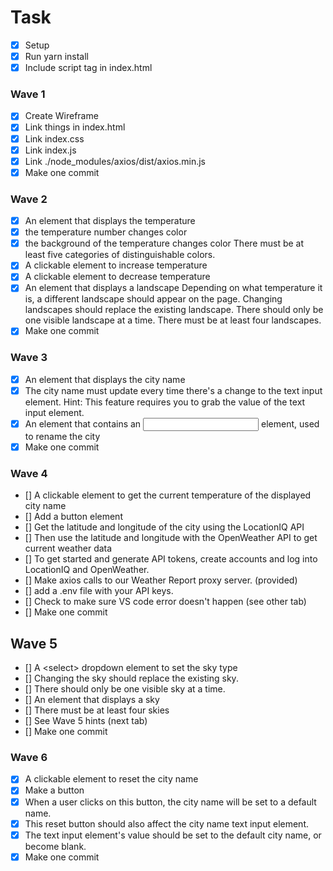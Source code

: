 # Task
- [x] Setup
- [x] Run yarn install
- [x] Include script tag in index.html
### Wave 1
- [x] Create Wireframe
- [x] Link things in index.html
- [x] Link index.css
- [x] Link index.js
- [x] Link ./node_modules/axios/dist/axios.min.js
- [x] Make one commit
### Wave 2
- [x] An element that displays the temperature
- [x] the temperature number changes color
- [x] the background of the temperature changes color
There must be at least five categories of distinguishable colors.
- [x] A clickable element to increase temperature
- [x] A clickable element to decrease temperature
- [x] An element that displays a landscape
Depending on what temperature it is, a different landscape should appear on the page.
Changing landscapes should replace the existing landscape. There should only be one visible landscape at a time.
There must be at least four landscapes.
- [x] Make one commit
### Wave 3
- [x] An element that displays the city name
- [x] The city name must update every time there's a change to the text input element.
Hint: This feature requires you to grab the value of the text input element.
- [x] An element that contains an <input type="text"> element, used to rename the city
- [x] Make one commit
### Wave 4
- [] A clickable element to get the current temperature of the displayed city name
- [] Add a button element
- [] Get the latitude and longitude of the city using the LocationIQ API
- [] Then use the latitude and longitude with the OpenWeather API to get current weather data
- [] To get started and generate API tokens, create accounts and log into LocationIQ and OpenWeather.
- [] Make axios calls to our Weather Report proxy server. (provided)
- [] add a .env file with your API keys.
- [] Check to make sure VS code error doesn't happen (see other tab)
- [] Make one commit
## Wave 5
- [] A \<select> dropdown element to set the sky type
- [] Changing the sky should replace the existing sky. 
- [] There should only be one visible sky at a time.
- [] An element that displays a sky
- [] There must be at least four skies
- [] See Wave 5 hints (next tab)
- [] Make one commit
### Wave 6
- [x] A clickable element to reset the city name
- [x] Make a button
- [x] When a user clicks on this button, the city name will be set to a default name.
- [x] This reset button should also affect the city name text input element.
- [x] The text input element's value should be set to the default city name, or become blank.
- [x] Make one commit